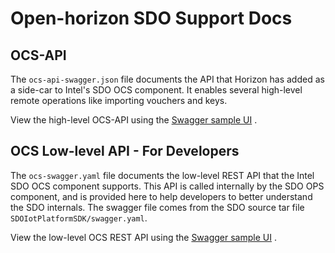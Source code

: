 # Open-horizon SDO Support Docs

## OCS-API

The `ocs-api-swagger.json` file documents the API that Horizon has added as a side-car to Intel's SDO OCS component. It enables several high-level remote operations like importing vouchers and keys.

View the high-level OCS-API using the [Swagger sample UI](https://petstore.swagger.io/?url=https://raw.githubusercontent.com/open-horizon/SDO-support/master/docs/ocs-api-swagger.json) .

## OCS Low-level API - For Developers

The `ocs-swagger.yaml` file documents the low-level REST API that the Intel SDO OCS component supports. This API is called internally by the SDO OPS component, and is provided here to help developers to better understand the SDO internals. The swagger file comes from the SDO source tar file `SDOIotPlatformSDK/swagger.yaml`. 

View the low-level OCS REST API using the [Swagger sample UI](https://petstore.swagger.io/?url=https://raw.githubusercontent.com/open-horizon/SDO-support/master/docs/ocs-swagger.yaml) .
